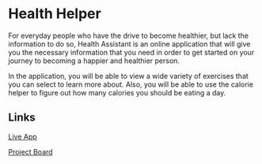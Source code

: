 # Health Helper

For everyday people who have the drive to become healthier, but lack the information to do so,  Health Assistant is an online application that will give you the necessary information that you need in order to get started on your journey to becoming a happier and healthier person. 

In the application, you will be able to view a wide variety of exercises that you can select to learn more about. Also, you will be able to use the calorie helper to figure out how many calories you should be eating a day.

## Links

[Live App](https://repl.it/@WoodR2000/I101-Final-Project)

[Project Board](https://github.com/woodr2000/HealthHelper/projects/1)
